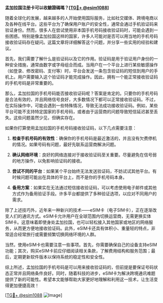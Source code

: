 **孟加拉国注册卡可以收驗證碼嗎？[[TG💪+ @esim1088](https://t.me/s/esim1088)]**

随着全球化的发展，越来越多的人开始使用国际服务，比如社交媒体、跨境电商以及各种在线平台。这些平台为了确保用户账户的安全性，通常会通过手机验证码来验证身份。然而，很多人在尝试使用非本国手机号码接收验证码时，可能会遇到一些困惑。特别是像孟加拉国这样的国家，许多人可能对是否可以用当地的手机号码接收验证码存在疑问。这篇文章将详细解答这个问题，并分享一些实用的经验和建议。

首先，我们需要了解什么是验证码以及它的作用。验证码是用于验证用户身份的一种安全措施，通常由数字或字母组合而成。当用户在一个平台上进行某些敏感操作（如登录、修改密码、支付等）时，平台会发送一条包含验证码的短信到用户的手机上。用户需要输入这个验证码才能完成操作。因此，拥有一个能正常接收验证码的手机号码是非常重要的。

那么，孟加拉国的手机号码能否接收验证码呢？答案是肯定的。只要你的手机号码是合法有效的，并且网络信号良好，大多数情况下都可以正常接收验证码。不过，在实际操作中，可能会遇到一些特殊情况，导致无法成功接收验证码。例如，某些平台可能不支持特定国家的手机号码，或者由于运营商的问题导致短信延迟甚至丢失。这些问题虽然少见，但确实存在。

如果你打算使用孟加拉国的手机号码接收验证码，以下几点需要注意：

1. **检查手机号码的有效性**：确保你的手机号码是最近激活的，并且没有欠费停机的情况。如果号码有问题，最好先联系运营商解决问题。

2. **确认网络环境**：良好的网络连接对于接收验证码至关重要。尽量避免在信号弱的地方操作，以免影响验证码的接收。

3. **尝试不同的平台**：如果某个平台始终无法发送验证码，不妨试试其他平台。有时候问题可能出在具体的平台上，而不是你的手机号码本身。

4. **备用方案**：如果实在无法通过短信接收验证码，可以考虑使用电子邮件或其他方式作为备用验证手段。许多平台都提供了多种验证选项，以应对不同用户的需求。

除了上述技巧外，近年来一种新兴的技术——eSIM卡（电子SIM卡），正在逐渐改变人们的通讯方式。eSIM卡允许用户在全球范围内切换运营商，无需更换实体SIM卡。这意味着即使身处孟加拉国，也可以轻松接入其他国家或地区的网络服务，从而更方便地接收验证码。此外，eSIM卡还具有体积小、重量轻的特点，非常适合经常旅行或需要频繁切换网络环境的人群。

当然，使用eSIM卡也需要注意一些事项。首先，你需要确保自己的设备支持eSIM功能；其次，购买eSIM卡前应仔细阅读相关条款，了解费用结构和服务范围；最后，定期更新软件版本以保持系统的稳定性和安全性。

综上所述，孟加拉国的手机号码是可以用来接收验证码的，但前提是要保证号码状态正常并且网络条件良好。同时，随着科技的进步，eSIM卡为解决跨境通讯难题提供了新的可能性。希望本文能够帮助大家更好地理解和利用这一技术，让生活变得更加便捷高效！

[[TG💪+ @esim1088](https://t.me/s/esim1088) ![Image](https://i.postimg.cc/4NQfJmqS/Snipaste-2025-05-13-00-14-12.png)]